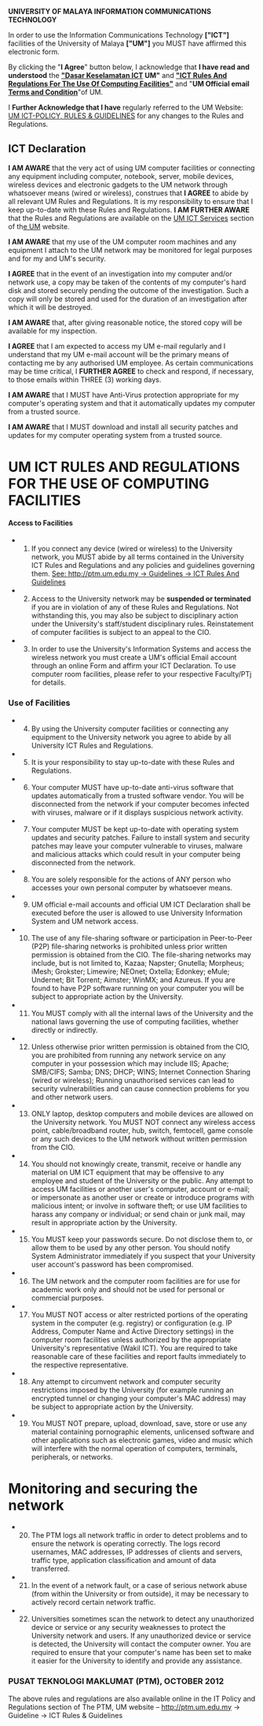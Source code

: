 **UNIVERSITY OF MALAYA INFORMATION COMMUNICATIONS TECHNOLOGY**

In order to use the Information Communications Technology **["ICT"]** facilities of the University of Malaya **["UM"]** you MUST have affirmed this electronic form.

By clicking the "**I Agree**" button below, I acknowledge that **I have read and understood** the **["Dasar Keselamatan ICT](http://portal.um.edu.my/doc/ptm/Polisi_PnP_ICT/Dasar%20Keselamatan%20ICT%20UM_2011_030511.pdf) UM"** and **["ICT Rules And](http://ptm.um.edu.my/?modul=Guidelines&pilihan=ICT_Rules_And_Guidelines_)  [Regulations For The Use Of Computing Facilities"](http://ptm.um.edu.my/?modul=Guidelines&pilihan=ICT_Rules_And_Guidelines_)** and "**UM Official email [Terms and Condition](http://umpda.um.edu.my/staffreg/termsnconditions.php)**"of UM.

I **Further Acknowledge that I have** regularly referred to the UM Website: [UM ICT-POLICY, RULES & GUIDELINES](http://ptm.um.edu.my/?modul=Guidelines&pilihan=ICT_Rules_And_Guidelines_) for any changes to the Rules and Regulations.

## **ICT Declaration**

**I AM AWARE** that the very act of using UM computer facilities or connecting any equipment including computer, notebook, server, mobile devices, wireless devices and electronic gadgets to the UM network through whatsoever means (wired or wireless), construes that **I AGREE** to abide by all relevant UM Rules and Regulations. It is my responsibility to ensure that I keep up-to-date with these Rules and Regulations. **I AM FURTHER AWARE** that the Rules and Regulations are available on the [UM ICT Services](http://ptm.um.edu.my/?modul=Guidelines&pilihan=ICT_Rules_And_Guidelines_) section of th[e UM](http://www.um.edu.my/) website.

**I AM AWARE** that my use of the UM computer room machines and any equipment I attach to the UM network may be monitored for legal purposes and for my and UM's security.

**I AGREE** that in the event of an investigation into my computer and/or network use, a copy may be taken of the contents of my computer's hard disk and stored securely pending the outcome of the investigation. Such a copy will only be stored and used for the duration of an investigation after which it will be destroyed.

**I AM AWARE** that, after giving reasonable notice, the stored copy will be available for my inspection.

**I AGREE** that I am expected to access my UM e-mail regularly and I understand that my UM e-mail account will be the primary means of contacting me by any authorised UM employee. As certain communications may be time critical, I **FURTHER AGREE** to check and respond, if necessary, to those emails within THREE (3) working days.

**I AM AWARE** that I MUST have Anti-Virus protection appropriate for my computer's operating system and that it automatically updates my computer from a trusted source.

**I AM AWARE** that I MUST download and install all security patches and updates for my computer operating system from a trusted source.

# **UM ICT RULES AND REGULATIONS FOR THE USE OF COMPUTING FACILITIES**

#### **Access to Facilities**

- 1. If you connect any device (wired or wireless) to the University network, you MUST abide by all terms contained in the University ICT Rules and Regulations and any policies and guidelines governing them. [See: http://ptm.um.edu.my -> Guidelines -> ICT Rules And Guidelines](http://ptm.um.edu.my/?modul=Guidelines&pilihan=ICT_Rules_And_Guidelines_)
- 2. Access to the University network may be **suspended or terminated** if you are in violation of any of these Rules and Regulations. Not withstanding this, you may also be subject to disciplinary action under the University's staff/student disciplinary rules. Reinstatement of computer facilities is subject to an appeal to the CIO.
- 3. In order to use the University's Information Systems and access the wireless network you must create a UM's official Email account through an online Form and affirm your ICT Declaration. To use computer room facilities, please refer to your respective Faculty/PTj for details.

### **Use of Facilities**

- 4. By using the University computer facilities or connecting any equipment to the University network you agree to abide by all University ICT Rules and Regulations.
- 5. It is your responsibility to stay up-to-date with these Rules and Regulations.
- 6. Your computer MUST have up-to-date anti-virus software that updates automatically from a trusted software vendor. You will be disconnected from the network if your computer becomes infected with viruses, malware or if it displays suspicious network activity.
- 7. Your computer MUST be kept up-to-date with operating system updates and security patches. Failure to install system and security patches may leave your computer vulnerable to viruses, malware and malicious attacks which could result in your computer being disconnected from the network.
- 8. You are solely responsible for the actions of ANY person who accesses your own personal computer by whatsoever means.
- 9. UM official e-mail accounts and official UM ICT Declaration shall be executed before the user is allowed to use University Information System and UM network access.
- 10. The use of any file-sharing software or participation in Peer-to-Peer (P2P) file-sharing networks is prohibited unless prior written permission is obtained from the CIO. The file-sharing networks may include, but is not limited to, Kazaa; Napster; Gnutella; Morpheus; iMesh; Grokster; Limewire; NEOnet; Oxtella; Edonkey; eMule; Undernet; Bit Torrent; Aimster; WinMX; and Azureus. If you are found to have P2P software running on your computer you will be subject to appropriate action by the University.
- 11. You MUST comply with all the internal laws of the University and the national laws governing the use of computing facilities, whether directly or indirectly.
- 12. Unless otherwise prior written permission is obtained from the CIO, you are prohibited from running any network service on any computer in your possession which may include IIS; Apache; SMB/CIFS; Samba; DNS; DHCP; WINS; Internet Connection Sharing (wired or wireless); Running unauthorised services can lead to security vulnerabilities and can cause connection problems for you and other network users.
- 13. ONLY laptop, desktop computers and mobile devices are allowed on the University network. You MUST NOT connect any wireless access point, cable/broadband router, hub, switch, femtocell, game console or any such devices to the UM network without written permission from the CIO.
- 14. You should not knowingly create, transmit, receive or handle any material on UM ICT equipment that may be offensive to any employee and student of the University or the public. Any attempt to access UM facilities or another user's computer, account or e-mail; or impersonate as another user or create or introduce programs with malicious intent; or involve in software theft; or use UM facilities to harass any company or individual; or send chain or junk mail, may result in appropriate action by the University.
- 15. You MUST keep your passwords secure. Do not disclose them to, or allow them to be used by any other person. You should notify System Administrator immediately if you suspect that your University user account's password has been compromised.
- 16. The UM network and the computer room facilities are for use for academic work only and should not be used for personal or commercial purposes.
- 17. You MUST NOT access or alter restricted portions of the operating system in the computer (e.g. registry) or configuration (e.g. IP Address, Computer Name and Active Directory settings) in the computer room facilities unless authorized by the appropriate University's representative (Wakil ICT). You are required to take reasonable care of these facilities and report faults immediately to the respective representative.
- 18. Any attempt to circumvent network and computer security restrictions imposed by the University (for example running an encrypted tunnel or changing your computer's MAC address) may be subject to appropriate action by the University.
- 19. You MUST NOT prepare, upload, download, save, store or use any material containing pornographic elements, unlicensed software and other applications such as electronic games, video and music which will interfere with the normal operation of computers, terminals, peripherals, or networks.

# **Monitoring and securing the network**

- 20. The PTM logs all network traffic in order to detect problems and to ensure the network is operating correctly. The logs record usernames, MAC addresses, IP addresses of clients and servers, traffic type, application classification and amount of data transferred.
- 21. In the event of a network fault, or a case of serious network abuse (from within the University or from outside), it may be necessary to actively record certain network traffic.
- 22. Universities sometimes scan the network to detect any unauthorized device or service or any security weaknesses to protect the University network and users. If any unauthorized device or service is detected, the University will contact the computer owner. You are required to ensure that your computer's name has been set to make it easier for the University to identify and provide any assistance.

### PUSAT TEKNOLOGI MAKLUMAT (PTM), OCTOBER 2012

The above rules and regulations are also available online in the IT Policy and Regulations section of The PTM, UM website – http://ptm.um.edu.my -> Guideline -> ICT Rules & Guidelines